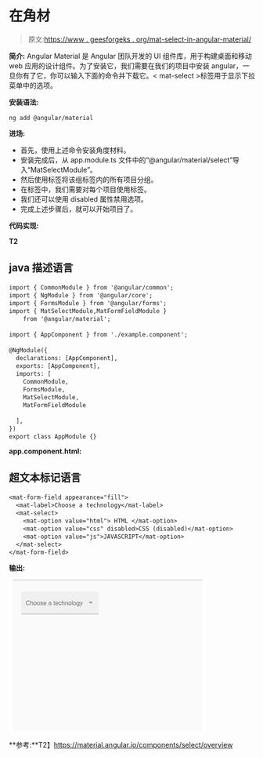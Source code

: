 # <mat-select>在</mat-select>角材

> 原文:[https://www . geesforgeks . org/mat-select-in-angular-material/](https://www.geeksforgeeks.org/mat-select-in-angular-material/)

**简介:**
Angular Material 是 Angular 团队开发的 UI 组件库，用于构建桌面和移动 web 应用的设计组件。为了安装它，我们需要在我们的项目中安装 angular，一旦你有了它，你可以输入下面的命令并下载它。< mat-select >标签用于显示下拉菜单中的选项。

**安装语法:**

```
ng add @angular/material
```

**进场:**

*   首先，使用上述命令安装角度材料。
*   安装完成后，从 app.module.ts 文件中的“@angular/material/select”导入“MatSelectModule”。
*   然后使用<mat-select>标签将该组标签内的所有项目分组。</mat-select>
*   在<mat-select>标签中，我们需要对每个项目使用<mat-option>标签。</mat-option></mat-select>
*   我们还可以使用 disabled 属性禁用选项。
*   完成上述步骤后，就可以开始项目了。

**代码实现:**

**T2**

## java 描述语言

```
import { CommonModule } from '@angular/common'; 
import { NgModule } from '@angular/core'; 
import { FormsModule } from '@angular/forms'; 
import { MatSelectModule,MatFormFieldModule } 
    from '@angular/material'; 

import { AppComponent } from './example.component'; 

@NgModule({ 
  declarations: [AppComponent], 
  exports: [AppComponent], 
  imports: [ 
    CommonModule, 
    FormsModule, 
    MatSelectModule,
    MatFormFieldModule

  ], 
}) 
export class AppModule {}
```

**app.component.html:**

## 超文本标记语言

```
<mat-form-field appearance="fill">
  <mat-label>Choose a technology</mat-label>
  <mat-select>
    <mat-option value="html"> HTML </mat-option>
    <mat-option value="css" disabled>CSS (disabled)</mat-option>
    <mat-option value="js">JAVASCRIPT</mat-option>
  </mat-select>
</mat-form-field>
```

**输出:**

![](img/adcec09209015499c17d77468db76ac8.png)

**参考:**T2】https://material.angular.io/components/select/overview